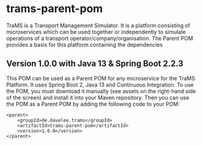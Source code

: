 # trams-parent-pom
TraMS is a Transport Management Simulator. It is a platform consisting of microservices which can be used together or independently to simulate operations of a transport operator/company/organisation. The Parent POM provides a basis for this platform containing the dependencies 

## Version 1.0.0 with Java 13 & Spring Boot 2.2.3
This POM can be used as a Parent POM for any microservice for the TraMS Platform. It uses Spring Boot 2, Java 13 and Continuous Integration. To use the POM, you must download it manually (see assets on the right-hand side of the screen) and install it into your Maven repository. Then you can use the POM as a Parent POM by adding the following code to your POM:

```
<parent>
	<groupId>de.davelee.trams</groupId>
	<artifactId>trams-parent-pom</artifactId>
	<version>1.0.0</version>
</parent>
```
